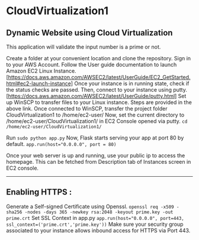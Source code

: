 # CloudVirtualization1
## Dynamic Website using Cloud Virtualization
This application will validate the input number is a prime or not.

Create a folder at your convenient location and clone the repository.
Sign in to your AWS Account.
Follow the User guide documentation to launch Amazon EC2 Linux Instance.
[https://docs.aws.amazon.com/AWSEC2/latest/UserGuide/EC2_GetStarted.html#ec2-launch-instance]
Once your instance is in running state, check if the status checks are passed. Then, connect to your instance using putty.
[https://docs.aws.amazon.com/AWSEC2/latest/UserGuide/putty.html]
Set up WinSCP to transfer files to your Linux instance. Steps are provided in the above link.
Once connected to WinSCP, transfer the project folder CloudVirtualization1 to /home/ec2-user/
Now, set the current directory to /home/ec2-user/CloudVirtualization1/ in EC2 Console opened via putty.
`cd /home/ec2-user/CloudVirtualization1/`

Run `sudo python app.py`
Now, Flask starts serving your app at port 80 by default.
`app.run(host="0.0.0.0", port = 80)`

Once your web server is up and running, use your public ip to access the homepage.
This can be fetched from Description tab of Instances screen in EC2 console.

**************

## Enabling HTTPS :
Generate a Self-signed Certificate using Openssl.
`openssl req -x509 -sha256 -nodes -days 365 -newkey rsa:2048 -keyout prime.key -out prime.crt`
Set SSL Context in app.py
`app.run(host="0.0.0.0", port=443, ssl_context=('prime.crt','prime.key'))`
Make sure your security group associated to your instance allows inbound access for HTTPS via Port 443.